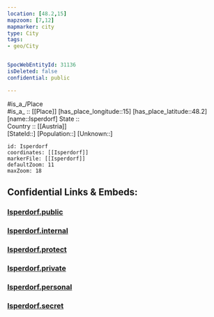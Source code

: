 ```yaml
---
location: [48.2,15] 
mapzoom: [7,12] 
mapmarker: city 
type: City
tags:
- geo/City


SpocWebEntityId: 31136
isDeleted: false
confidential: public

---
```

#is_a_/Place  
#is_a_ :: [[Place]] 
[has_place_longitude::15] 
[has_place_latitude::48.2] 
[name::Isperdorf] 
State ::  
Country :: [[Austria]]  
[StateId::] 
[Population::] 
[Unknown::] 


```leaflet
id: Isperdorf
coordinates: [[Isperdorf]] 
markerFile: [[Isperdorf]] 
defaultZoom: 11 
maxZoom: 18
```


## Confidential Links & Embeds: 

### [Isperdorf.public](/_public/\Earth\Continent\Europe\Europe~Central\Austria\Austrias_States\Niederösterreich\CityIsperdorf.public.md) 

### [Isperdorf.internal](/_internal/\Earth\Continent\Europe\Europe~Central\Austria\Austrias_States\Niederösterreich\CityIsperdorf.internal.md) 

### [Isperdorf.protect](/_protect/\Earth\Continent\Europe\Europe~Central\Austria\Austrias_States\Niederösterreich\CityIsperdorf.protect.md) 

### [Isperdorf.private](/_private/\Earth\Continent\Europe\Europe~Central\Austria\Austrias_States\Niederösterreich\CityIsperdorf.private.md) 

### [Isperdorf.personal](/_personal/\Earth\Continent\Europe\Europe~Central\Austria\Austrias_States\Niederösterreich\CityIsperdorf.personal.md) 

### [Isperdorf.secret](/_secret/\Earth\Continent\Europe\Europe~Central\Austria\Austrias_States\Niederösterreich\CityIsperdorf.secret.md)

